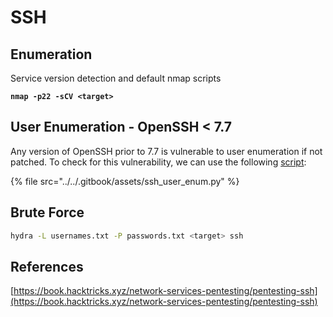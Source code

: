 # SSH

## Enumeration

Service version detection and default nmap scripts

<pre class="language-bash"><code class="lang-bash"><strong>nmap -p22 -sCV &#x3C;target>
</strong></code></pre>

## User Enumeration - OpenSSH < 7.7

Any version of OpenSSH prior to 7.7 is vulnerable to user enumeration if not patched. To check for this vulnerability, we can use the following [script](../../Tools/Fuzzing%20%26%20Brute%20Force/SSH%20User%20Enumeration/ssh\_user\_enum.py):

{% file src="../../.gitbook/assets/ssh_user_enum.py" %}

## Brute Force

```bash
hydra -L usernames.txt -P passwords.txt <target> ssh
```

## **References** <a href="#references" id="references"></a>

[https://book.hacktricks.xyz/network-services-pentesting/pentesting-ssh](https://book.hacktricks.xyz/network-services-pentesting/pentesting-ssh)
